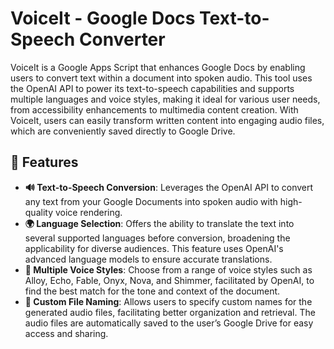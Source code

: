 #  VoiceIt - Google Docs Text-to-Speech Converter

VoiceIt is a Google Apps Script that enhances Google Docs by enabling users to convert text within a document into spoken audio. This tool uses the OpenAI API to power its text-to-speech capabilities and supports multiple languages and voice styles, making it ideal for various user needs, from accessibility enhancements to multimedia content creation. With VoiceIt, users can easily transform written content into engaging audio files, which are conveniently saved directly to Google Drive.

## 🌟 Features

- **🔊 Text-to-Speech Conversion**: Leverages the OpenAI API to convert any text from your Google Documents into spoken audio with high-quality voice rendering.
- **🌍 Language Selection**: Offers the ability to translate the text into several supported languages before conversion, broadening the applicability for diverse audiences. This feature uses OpenAI's advanced language models to ensure accurate translations.
- **🎤 Multiple Voice Styles**: Choose from a range of voice styles such as Alloy, Echo, Fable, Onyx, Nova, and Shimmer, facilitated by OpenAI, to find the best match for the tone and context of the document.
- **📝 Custom File Naming**: Allows users to specify custom names for the generated audio files, facilitating better organization and retrieval. The audio files are automatically saved to the user’s Google Drive for easy access and sharing.
